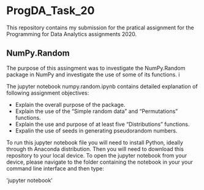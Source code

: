 # ProgDA_Task_20
This repository contains my submission for the pratical assignment for the Programming for Data Analytics assignments 2020.

## NumPy.Random

The purpose of this assingment was to investigate the NumPy.Random package in NumPy and investigate the use of some of its functions. i

The jupyter notebook numpy.random.ipynb contains detailed explanation of following assignment objectives:

* Explain the overall purpose of the package.
* Explain the use of the “Simple random data” and “Permutations” functions.
* Explain the use and purpose of at least five “Distributions” functions.
* Expalin the use of seeds in generating pseudorandom numbers.

To run this jupyter notebook file you will need to install Python, ideally through th Anaconda distribution. Then you will need to download this repository to your local device. To open the jupyter notebook from your device, please navigate to the folder containing the notebook in your your command line interface and then type:

'jupyter notebook'

